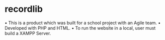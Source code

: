# recordlib
• This is a product which was built for a school project with an Agile team.
• Developed with PHP and HTML.
• To run the website in a local, user must build a XAMPP Server.
